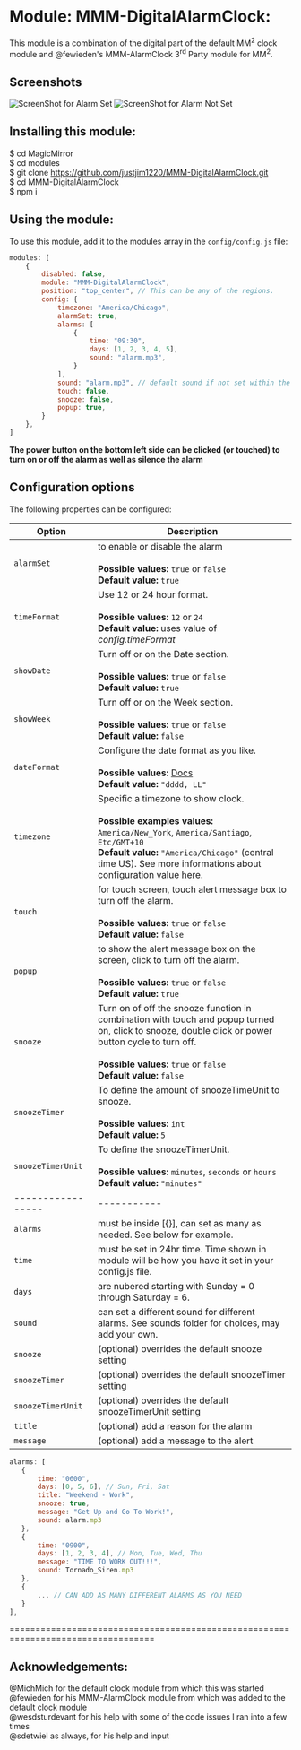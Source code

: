 # Module: MMM-DigitalAlarmClock:

This module is a combination of the digital part of the default MM<sup>2</sup> clock module and @fewieden's MMM-AlarmClock 3<sup>rd</sup> Party module for MM<sup>2</sup>.

## Screenshots

![ScreenShot for Alarm Set](https://github.com/justjim1220/MMM-DigitalAlarmClock/blob/master/Screenshot%20(1).png)
![ScreenShot for Alarm Not Set](https://github.com/justjim1220/MMM-DigitalAlarmClock/blob/master/Screenshot%20(2).png)

## Installing this module:

$ cd MagicMirror<br>
$ cd modules<br>
$ git clone https://github.com/justjim1220/MMM-DigitalAlarmClock.git<br>
$ cd MMM-DigitalAlarmClock<br>
$ npm i<br>

## Using the module:

To use this module, add it to the modules array in the `config/config.js` file:
````javascript
modules: [
	{
		disabled: false,
		module: "MMM-DigitalAlarmClock",
		position: "top_center",	// This can be any of the regions.
		config: {
			timezone: "America/Chicago",
			alarmSet: true,
			alarms: [
				{
					time: "09:30",
					days: [1, 2, 3, 4, 5],
					sound: "alarm.mp3",
				}
			],
			sound: "alarm.mp3", // default sound if not set within the alarms section
			touch: false,
			snooze: false,
			popup: true,
		}
	},
]
````
**The power button on the bottom left side can be clicked (or touched) to turn on or off the alarm as well as silence the alarm**

## Configuration options

The following properties can be configured:

| Option            | Description
| ----------------- | -----------
| `alarmSet`        | to enable or disable the alarm <br><br> **Possible values:** `true` or `false` <br> **Default value:** `true`
| `timeFormat`      | Use 12 or 24 hour format. <br><br> **Possible values:** `12` or `24` <br> **Default value:** uses value of _config.timeFormat_
| `showDate`        | Turn off or on the Date section. <br><br> **Possible values:** `true` or `false` <br> **Default value:** `true`
| `showWeek`        | Turn off or on the Week section. <br><br> **Possible values:** `true` or `false` <br> **Default value:** `false`
| `dateFormat`      | Configure the date format as you like. <br><br> **Possible values:** [Docs](http://momentjs.com/docs/#/displaying/format/) <br> **Default value:** `"dddd, LL"`
| `timezone`        | Specific a timezone to show clock. <br><br> **Possible examples values:** `America/New_York`, `America/Santiago`, `Etc/GMT+10` <br> **Default value:** `"America/Chicago"` (central time US). See more informations about configuration value [here](https://momentjs.com/timezone/docs/#/data-formats/packed-format/).
| `touch`           | for touch screen, touch alert message box to turn off the alarm. <br><br> **Possible values:** `true` or `false` <br> **Default value:** `false`
| `popup`           | to show the alert message box on the screen, click to turn off the alarm. <br><br> **Possible values:** `true` or `false` <br> **Default value:** `true`
| `snooze`	    | Turn on of off the snooze function in combination with touch and popup turned on, click to snooze, double click or power button cycle to turn off. <br><br> **Possible values:** `true` or `false` <br> **Default value:** `false`
| `snoozeTimer`	    | To define the amount of snoozeTimeUnit to snooze. <br><br> **Possible values:** `int` <br> **Default value:** `5`
| `snoozeTimerUnit` | To define the snoozeTimerUnit. <br><br> **Possible values:** `minutes`, `seconds` or `hours` <br> **Default value:** `"minutes"`
| ----------------- | -----------
| `alarms`          | must be inside [{}], can set as many as needed. See below for example.
| `time`            | must be set in 24hr time. Time shown in module will be how you have it set in your config.js file.
| `days`            | are nubered starting with Sunday = 0 through Saturday = 6.
| `sound`           | can set a different sound for different alarms. See sounds folder for choices, may add your own.
| `snooze`	    | (optional) overrides the default snooze setting
| `snoozeTimer`	    | (optional) overrides the default snoozeTimer setting
| `snoozeTimerUnit` | (optional) overrides the default snoozeTimerUnit setting
| `title`           | (optional) add a reason for the alarm
| `message`         | (optional) add a message to the alert

 ````javascript
 alarms: [
	{
		time: "0600",
		days: [0, 5, 6], // Sun, Fri, Sat
		title: "Weekend - Work",
		snooze: true,
		message: "Get Up and Go To Work!",
		sound: alarm.mp3
	},
	{
		time: "0900",
		days: [1, 2, 3, 4], // Mon, Tue, Wed, Thu
		message: "TIME TO WORK OUT!!!",
		sound: Tornado_Siren.mp3
	},
	{
		... // CAN ADD AS MANY DIFFERENT ALARMS AS YOU NEED
	}
 ],
````
==================================================================================

## Acknowledgements:

@MichMich for the default clock module from which this was started<br>
@fewieden for his MMM-AlarmClock module from which was added to the default clock module<br>
@wesdsturdevant for his help with some of the code issues I ran into a few times<br>
@sdetwiel as always, for his help and input<br>
